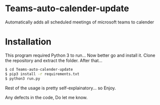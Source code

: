 # Teams-auto-calender-update
Automatically adds all scheduled meetings of microsoft teams to calender 
# Installation
This program required Python 3 to run... Now better go and install it.
Clone the repository and extract the folder.
After that...
```sh
$ cd Teams-auto-calender-update
$ pip3 install -r requirements.txt 
$ python3 run.py
```
Rest of the usage is pretty self-explainatory... so Enjoy.

Any defects in the code, Do let me know.

